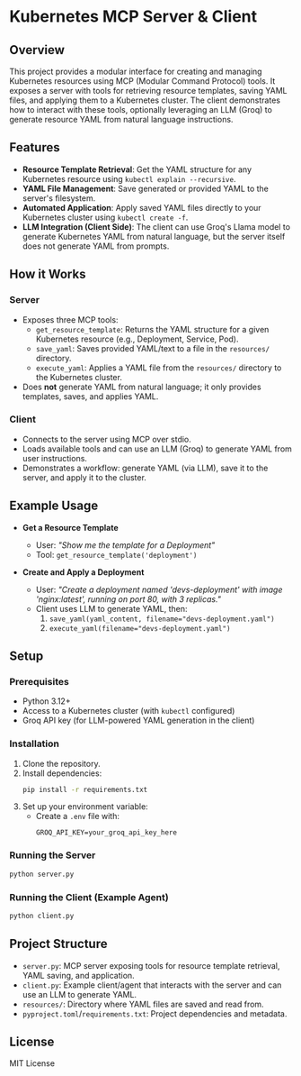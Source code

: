 # Kubernetes MCP Server & Client

## Overview

This project provides a modular interface for creating and managing Kubernetes resources using MCP (Modular Command Protocol) tools. It exposes a server with tools for retrieving resource templates, saving YAML files, and applying them to a Kubernetes cluster. The client demonstrates how to interact with these tools, optionally leveraging an LLM (Groq) to generate resource YAML from natural language instructions.

## Features

- **Resource Template Retrieval**: Get the YAML structure for any Kubernetes resource using `kubectl explain --recursive`.
- **YAML File Management**: Save generated or provided YAML to the server's filesystem.
- **Automated Application**: Apply saved YAML files directly to your Kubernetes cluster using `kubectl create -f`.
- **LLM Integration (Client Side)**: The client can use Groq's Llama model to generate Kubernetes YAML from natural language, but the server itself does not generate YAML from prompts.

## How it Works

### Server
- Exposes three MCP tools:
  - `get_resource_template`: Returns the YAML structure for a given Kubernetes resource (e.g., Deployment, Service, Pod).
  - `save_yaml`: Saves provided YAML/text to a file in the `resources/` directory.
  - `execute_yaml`: Applies a YAML file from the `resources/` directory to the Kubernetes cluster.
- Does **not** generate YAML from natural language; it only provides templates, saves, and applies YAML.

### Client
- Connects to the server using MCP over stdio.
- Loads available tools and can use an LLM (Groq) to generate YAML from user instructions.
- Demonstrates a workflow: generate YAML (via LLM), save it to the server, and apply it to the cluster.

## Example Usage

- **Get a Resource Template**
  - User: _"Show me the template for a Deployment"_
  - Tool: `get_resource_template('deployment')`

- **Create and Apply a Deployment**
  - User: _"Create a deployment named 'devs-deployment' with image 'nginx:latest', running on port 80, with 3 replicas."_
  - Client uses LLM to generate YAML, then:
    1. `save_yaml(yaml_content, filename="devs-deployment.yaml")`
    2. `execute_yaml(filename="devs-deployment.yaml")`

## Setup

### Prerequisites
- Python 3.12+
- Access to a Kubernetes cluster (with `kubectl` configured)
- Groq API key (for LLM-powered YAML generation in the client)

### Installation
1. Clone the repository.
2. Install dependencies:
   ```bash
   pip install -r requirements.txt
   ```
3. Set up your environment variable:
   - Create a `.env` file with:
     ```env
     GROQ_API_KEY=your_groq_api_key_here
     ```

### Running the Server
```bash
python server.py
```

### Running the Client (Example Agent)
```bash
python client.py
```

## Project Structure
- `server.py`: MCP server exposing tools for resource template retrieval, YAML saving, and application.
- `client.py`: Example client/agent that interacts with the server and can use an LLM to generate YAML.
- `resources/`: Directory where YAML files are saved and read from.
- `pyproject.toml`/`requirements.txt`: Project dependencies and metadata.

## License

MIT License
